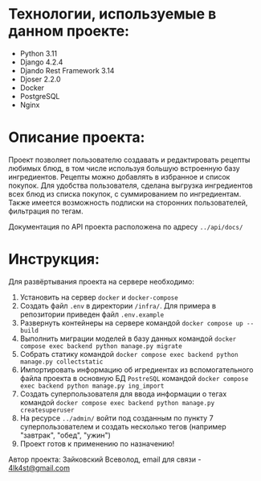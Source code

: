 # Технологии, используемые в данном проекте:
- Python 3.11
- Django 4.2.4
- Djando Rest Framework 3.14
- Djoser 2.2.0
- Docker
- PostgreSQL
- Nginx

# Описание проекта:
Проект позволяет пользователю создавать и редактировать рецепты любимых блюд, в том числе используя большую встроенную базу ингредиентов. Рецепты можно добавлять в избранное и список покупок. Для удобства пользователя, сделана выгрузка ингредиентов всех блюд из списка покупок, с суммированием по ингредиентам. Также имеется возможность подписки на сторонних пользователей, фильтрация по тегам.

Документация по API проекта расположена по адресу `../api/docs/`

# Инструкция:
Для развёртывания проекта на сервере необходимо:
1. Установить на сервер `docker` и `docker-compose`
2. Создать файл `.env` в директории `/infra/`. Для примера в репозитории приведен файл `.env.example`
3. Развернуть контейнеры на сервере командой `docker compose up --build`
4. Выполнить миграции моделей в базу данных командой `docker compose exec backend python manage.py migrate`
5. Собрать статику командой `docker compose exec backend python manage.py collectstatic`
6. Импортировать информацию об игредиентах из вспомогательного файла проекта в основную БД `PostreSQL` командой `docker compose exec backend python manage.py ing_import`
7. Создать суперпользователя для ввода информации о тегах командой `docker compose exec backend python manage.py createsuperuser`
8. На ресурсе `../admin/` войти под созданным по пункту 7 суперпользователем и создать несколько тегов (например "завтрак", "обед", "ужин")
9. Проект готов к применению по назначению!

Автор проекта:
Зайковский Всеволод,
email для связи - 4lk4st@gmail.com
